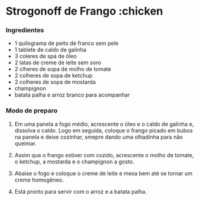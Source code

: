 # Strogonoff de Frango :chicken
<!--## Título 2
### Título 3 
#### Título 4
##### Título 5
###### Título 6
-->

### Ingredientes
- 1 quilograma de peito de franco sem pele
- 1 tablete de caldo de galinha 
- 3 coleres de spá de óleo
- 2 latas de creme de leite sem soro
- 2 clheres de sopa de molho de tomate
- 2 colheres de sopa de ketchup
- 2 colheres de sopa de mostarda
- champignon
- batata palha e arroz branco para acompanhar

### Modo de preparo
1. Em uma panela a fogo médio, acrescente o óleo e o caldo de galinha e, dissolva o caldo. Logo em seguida, coloque o frango picado em bubos na panela e deixe cozinhar, smepre dando uma olhadinha para não queimar. 

2. Assim que o frango estiver com cozido, acrescente o molho de tomate, o ketchup, a mostarda e o champignon a gosto. 

3. Abaise o fogo e coloque o creme de leite e mexa bem até se tornar um creme homogêneo. 

4. Está pronto para servir com o arroz e a batata palha. 

<!--
#### Exemplo de código em JavaScript
```js
    window.alert("Olá mundo!");
    window.document.writeln('Alguma coisa');
```

#### Exemplo de código em PHP
```php
    echo "Olá mundo!";
    print('Algo');
```

#### Exemplo de código em Python
```py
    print('Algo');
```
-->
